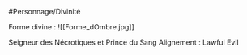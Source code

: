 #Personnage/Divinité


Forme divine :
![[Forme_dOmbre.jpg]]

Seigneur des Nécrotiques et Prince du Sang
Alignement : Lawful Evil